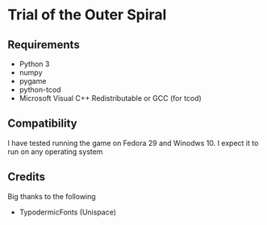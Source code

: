 # Trial of the Outer Spiral

## Requirements
  * Python 3
  * numpy
  * pygame
  * python-tcod
  * Microsoft Visual C++ Redistributable or GCC (for tcod)
 
## Compatibility
I have tested running the game on Fedora 29 and Winodws 10. I expect it to run on any operating system

## Credits
Big thanks to the following

* TypodermicFonts (Unispace)

  
